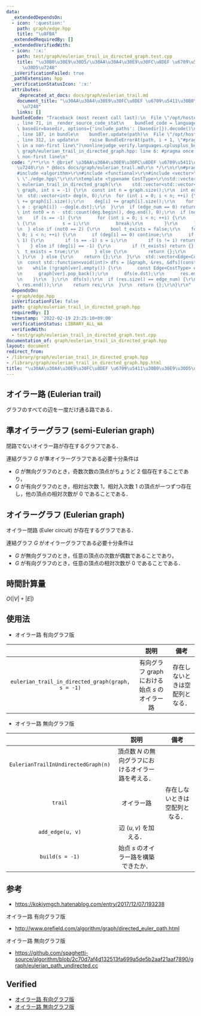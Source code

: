 ```yaml
---
data:
  _extendedDependsOn:
  - icon: ':question:'
    path: graph/edge.hpp
    title: "\u8FBA"
  _extendedRequiredBy: []
  _extendedVerifiedWith:
  - icon: ':x:'
    path: test/graph/eulerian_trail_in_directed_graph.test.cpp
    title: "\u30B0\u30E9\u30D5/\u30AA\u30A4\u30E9\u30FC\u8DEF \u6709\u5411\u30B0\u30E9\
      \u30D5\u7248"
  _isVerificationFailed: true
  _pathExtension: hpp
  _verificationStatusIcon: ':x:'
  attributes:
    _deprecated_at_docs: docs/graph/eulerian_trail.md
    document_title: "\u30AA\u30A4\u30E9\u30FC\u8DEF \u6709\u5411\u30B0\u30E9\u30D5\
      \u7248"
    links: []
  bundledCode: "Traceback (most recent call last):\n  File \"/opt/hostedtoolcache/Python/3.10.4/x64/lib/python3.10/site-packages/onlinejudge_verify/documentation/build.py\"\
    , line 71, in _render_source_code_stat\n    bundled_code = language.bundle(stat.path,\
    \ basedir=basedir, options={'include_paths': [basedir]}).decode()\n  File \"/opt/hostedtoolcache/Python/3.10.4/x64/lib/python3.10/site-packages/onlinejudge_verify/languages/cplusplus.py\"\
    , line 187, in bundle\n    bundler.update(path)\n  File \"/opt/hostedtoolcache/Python/3.10.4/x64/lib/python3.10/site-packages/onlinejudge_verify/languages/cplusplus_bundle.py\"\
    , line 312, in update\n    raise BundleErrorAt(path, i + 1, \"#pragma once found\
    \ in a non-first line\")\nonlinejudge_verify.languages.cplusplus_bundle.BundleErrorAt:\
    \ graph/eulerian_trail_in_directed_graph.hpp: line 6: #pragma once found in a\
    \ non-first line\n"
  code: "/**\r\n * @brief \u30AA\u30A4\u30E9\u30FC\u8DEF \u6709\u5411\u30B0\u30E9\u30D5\
    \u7248\r\n * @docs docs/graph/eulerian_trail.md\r\n */\r\n\r\n#pragma once\r\n\
    #include <algorithm>\r\n#include <functional>\r\n#include <vector>\r\n\r\n#include\
    \ \"./edge.hpp\"\r\n\r\ntemplate <typename CostType>\r\nstd::vector<Edge<CostType>>\
    \ eulerian_trail_in_directed_graph(\r\n    std::vector<std::vector<Edge<CostType>>>\
    \ graph, int s = -1) {\r\n  const int n = graph.size();\r\n  int edge_num = 0;\r\
    \n  std::vector<int> deg(n, 0);\r\n  for (int i = 0; i < n; ++i) {\r\n    edge_num\
    \ += graph[i].size();\r\n    deg[i] += graph[i].size();\r\n    for (const Edge<CostType>&\
    \ e : graph[i]) --deg[e.dst];\r\n  }\r\n  if (edge_num == 0) return {};\r\n  const\
    \ int not0 = n - std::count(deg.begin(), deg.end(), 0);\r\n  if (not0 == 0) {\r\
    \n    if (s == -1) {\r\n      for (int i = 0; i < n; ++i) {\r\n        if (!graph[i].empty())\
    \ {\r\n          s = i;\r\n          break;\r\n        }\r\n      }\r\n    }\r\
    \n  } else if (not0 == 2) {\r\n    bool t_exists = false;\r\n    for (int i =\
    \ 0; i < n; ++i) {\r\n      if (deg[i] == 0) continue;\r\n      if (deg[i] ==\
    \ 1) {\r\n        if (s == -1) s = i;\r\n        if (s != i) return {};\r\n  \
    \    } else if (deg[i] == -1) {\r\n        if (t_exists) return {};\r\n      \
    \  t_exists = true;\r\n      } else {\r\n        return {};\r\n      }\r\n   \
    \ }\r\n  } else {\r\n    return {};\r\n  }\r\n  std::vector<Edge<CostType>> res;\r\
    \n  const std::function<void(int)> dfs = [&graph, &res, &dfs](const int ver) {\r\
    \n    while (!graph[ver].empty()) {\r\n      const Edge<CostType> e = graph[ver].back();\r\
    \n      graph[ver].pop_back();\r\n      dfs(e.dst);\r\n      res.emplace_back(e);\r\
    \n    }\r\n  };\r\n  dfs(s);\r\n  if (res.size() == edge_num) {\r\n    std::reverse(res.begin(),\
    \ res.end());\r\n    return res;\r\n  }\r\n  return {};\r\n}\r\n"
  dependsOn:
  - graph/edge.hpp
  isVerificationFile: false
  path: graph/eulerian_trail_in_directed_graph.hpp
  requiredBy: []
  timestamp: '2022-02-19 23:25:10+09:00'
  verificationStatus: LIBRARY_ALL_WA
  verifiedWith:
  - test/graph/eulerian_trail_in_directed_graph.test.cpp
documentation_of: graph/eulerian_trail_in_directed_graph.hpp
layout: document
redirect_from:
- /library/graph/eulerian_trail_in_directed_graph.hpp
- /library/graph/eulerian_trail_in_directed_graph.hpp.html
title: "\u30AA\u30A4\u30E9\u30FC\u8DEF \u6709\u5411\u30B0\u30E9\u30D5\u7248"
---
```

## オイラー路 (Eulerian trail)

グラフのすべての辺を一度だけ通る路である．


## 準オイラーグラフ (semi-Eulerian graph)

閉路でないオイラー路が存在するグラフである．

連結グラフ $G$ が準オイラーグラフである必要十分条件は
- $G$ が無向グラフのとき，奇数次数の頂点がちょうど $2$ 個存在することであり，
- $G$ が有向グラフのとき，相対出次数 $1$，相対入次数 $1$ の頂点が一つずつ存在し，他の頂点の相対次数が $0$ であることである．


## オイラーグラフ (Eulerian graph)

オイラー閉路 (Euler circuit) が存在するグラフである．

連結グラフ $G$ がオイラーグラフである必要十分条件は
- $G$ が無向グラフのとき，任意の頂点の次数が偶数であることであり，
- $G$ が有向グラフのとき，任意の頂点の相対次数が $0$ であることである．


## 時間計算量

$O(\lvert V \rvert + \lvert E \rvert)$


## 使用法

- オイラー路 有向グラフ版

||説明|備考|
|:--:|:--:|:--:|
|`eulerian_trail_in_directed_graph(graph, s = -1)`|有向グラフ $\mathrm{graph}$ における始点 $s$ のオイラー路|存在しないときは空配列となる．|

- オイラー路 無向グラフ版

||説明|備考|
|:--:|:--:|:--:|
|`EulerianTrailInUndirectedGraph(n)`|頂点数 $N$ の無向グラフにおけるオイラー路を考える．||
|`trail`|オイラー路|存在しないときは空配列となる．|
|`add_edge(u, v)`|辺 $(u, v)$ を加える．||
|`build(s = -1)`|始点 $s$ のオイラー路を構築できたか．||


## 参考

- https://kokiymgch.hatenablog.com/entry/2017/12/07/193238

オイラー路 有向グラフ版
- http://www.prefield.com/algorithm/graph/directed_euler_path.html

オイラー路 無向グラフ版
- https://github.com/spaghetti-source/algorithm/blob/2c70d7af4d132513fa699a5de5b2aaf21aaf7890/graph/eulerian_path_undirected.cc


## Verified

- [オイラー路 有向グラフ版](https://onlinejudge.u-aizu.ac.jp/solutions/problem/0225/review/4082901/emthrm/C++14)
- [オイラー路 無向グラフ版](https://yukicoder.me/submissions/701541)

